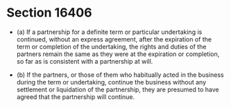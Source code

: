 # Section 16406

- (a) If a partnership for a definite term or particular undertaking is continued, without an express agreement, after the expiration of the term or completion of the undertaking, the rights and duties of the partners remain the same as they were at the expiration or completion, so far as is consistent with a partnership at will.

- (b) If the partners, or those of them who habitually acted in the business during the term or undertaking, continue the business without any settlement or liquidation of the partnership, they are presumed to have agreed that the partnership will continue.